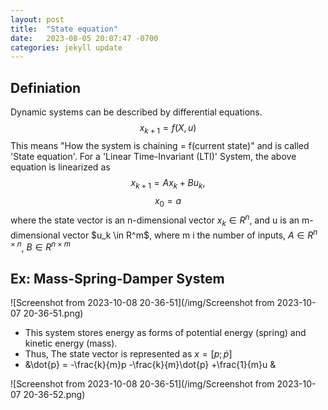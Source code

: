 ```yaml
---
layout: post
title:  "State equation"
date:   2023-08-05 20:07:47 -0700
categories: jekyll update
---
```


## Definiation
Dynamic systems can be described by differential equations.
$$x_{k+1}=f(X, u)$$
This means "How the system is chaining = f(current state)" and is called 'State equation'.
For a 'Linear Time-Invariant (LTI)' System, the above equation is linearized as
$$x_{k+1} = Ax_k + Bu_k,$$ 
$$x_0 = a$$
where the state vector is an n-dimensional vector $x_k \in R^n$, and u is an m-dimensional vector $u_k \in R^m\$, where m i the number of inputs, $A \in R^{n \times n}$, $B \in R^{n \times m}$


## Ex: Mass-Spring-Damper System
![Screenshot from 2023-10-08 20-36-51](/img/Screenshot from 2023-10-07 20-36-51.png)
- This system stores energy as forms of potential energy (spring) and kinetic energy (mass).
- Thus, The state vector is represented as $x = [p; \dot{p}]$
- &\dot{p} = -\frac{k}{m}p -\frac{k}{m}\dot{p} +\frac{1}{m}u &
  
![Screenshot from 2023-10-08 20-36-51](/img/Screenshot from 2023-10-07 20-36-52.png)

